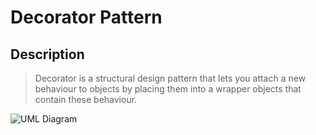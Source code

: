 # Decorator Pattern 


## Description

> Decorator is a structural design pattern that lets you attach a new behaviour to objects by placing them into a wrapper objects that contain these behaviour.


![UML Diagram](https://upload.wikimedia.org/wikipedia/commons/8/83/W3sDesign_Decorator_Design_Pattern_UML.jpg)
